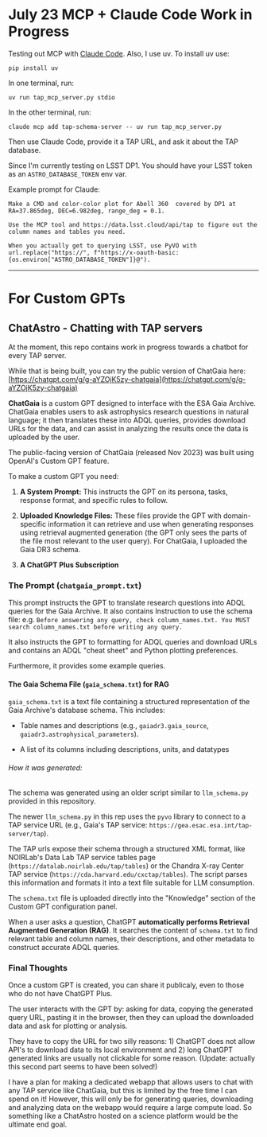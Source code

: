 # July 23 MCP + Claude Code Work in Progress

Testing out MCP with [Claude Code](https://www.anthropic.com/claude-code). Also, I use uv. To install uv use:

```
pip install uv
```

In one terminal, run:

```
uv run tap_mcp_server.py stdio
```

In the other terminal, run:

```
claude mcp add tap-schema-server -- uv run tap_mcp_server.py
```

Then use Claude Code, provide it a TAP URL, and ask it about the TAP database.

Since I'm currently testing on LSST DP1. You should have your LSST token as an `ASTRO_DATABASE_TOKEN` env var.

Example prompt for Claude:
```
Make a CMD and color-color plot for Abell 360  covered by DP1 at RA=37.865deg, DEC=6.982deg, range_deg = 0.1.

Use the MCP tool and https://data.lsst.cloud/api/tap to figure out the column names and tables you need.

When you actually get to querying LSST, use PyVO with url.replace("https://", f"https://x-oauth-basic:{os.environ["ASTRO_DATABASE_TOKEN"]}@").
```
---

# For Custom GPTs
## ChatAstro - Chatting with TAP servers

At the moment, this repo contains work in progress towards a chatbot for every TAP server.

While that is being built, you can try the public version of ChatGaia here: [https://chatgpt.com/g/g-aYZOjK5zy-chatgaia](https://chatgpt.com/g/g-aYZOjK5zy-chatgaia)

 **ChatGaia** is a custom GPT designed to interface with the ESA Gaia Archive. ChatGaia enables users to ask astrophysics research questions in natural language; it then translates these into ADQL queries, provides download URLs for the data, and can assist in analyzing the results once the data is uploaded by the user. 
 
 The public-facing version of ChatGaia (released Nov 2023) was built using OpenAI's Custom GPT feature.

To make a custom GPT you need:

1. **A System Prompt:** This instructs the GPT on its persona, tasks, response format, and specific rules to follow.

2. **Uploaded Knowledge Files:** These files provide the GPT with domain-specific information it can retrieve and use when generating responses using retrieval augmented generation (the GPT only sees the parts of the file most relevant to the user query). For ChatGaia, I uploaded the Gaia DR3 schema.

3. **A ChatGPT Plus Subscription**
  
### The Prompt (`chatgaia_prompt.txt`)

This prompt instructs the GPT to translate research questions into ADQL queries for the Gaia Archive. It also contains Instruction to use the schema file: e.g. `Before answering any query, check column_names.txt. You MUST search column_names.txt before writing any query.`

It also instructs the GPT to formatting for ADQL queries and download URLs and contains an ADQL "cheat sheet" and Python plotting preferences.

Furthermore, it provides some example queries.

  

#### **The Gaia Schema File (`gaia_schema.txt`) for RAG**

 `gaia_schema.txt` is a text file containing a structured representation of the Gaia Archive's database schema. This includes:

* Table names and descriptions (e.g., `gaiadr3.gaia_source`, `gaiadr3.astrophysical_parameters`).

* A list of its columns including descriptions, units, and datatypes

###### How it was generated:

The schema was generated using an older script similar to `llm_schema.py` provided in this repository.

The newer `llm_schema.py` in this rep uses the `pyvo` library to connect to a TAP service URL (e.g., Gaia's TAP service: `https://gea.esac.esa.int/tap-server/tap`).

The TAP urls expose their schema through a structured XML format,  like NOIRLab's Data Lab TAP service tables page (`https://datalab.noirlab.edu/tap/tables`) or the Chandra X-ray Center TAP service (`https://cda.harvard.edu/cxctap/tables`). The script parses this information and formats it into a text file suitable for LLM consumption.

The `schema.txt` file is uploaded directly into the "Knowledge" section of the Custom GPT configuration panel.

When a user asks a question, ChatGPT **automatically performs Retrieval Augmented Generation (RAG)**. It searches the content of `schema.txt` to find relevant table and column names, their descriptions, and other metadata to construct accurate ADQL queries.

### Final Thoughts
Once a custom GPT is created, you can share it publicaly, even to those who do not have ChatGPT Plus. 

The user interacts with the GPT by: asking for data, copying the generated query URL, pasting it in the browser, then they can upload the downloaded data and ask for plotting or analysis.

They have to copy the URL for two silly reasons: 1) ChatGPT does not allow API's to download data to its local environment and 2) long ChatGPT generated links are usually not clickable for some reason. (Update: actually this second part seems to have been solved!)

I have a plan for making a dedicated webapp that allows users to chat with any TAP service like ChatGaia, but this is limited by the free time I can spend on it! However, this will only be for generating queries, downloading and analyzing data on the webapp would require a large compute load. So something like a ChatAstro hosted on a science platform would be the ultimate end goal.